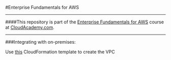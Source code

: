 #Enterprise Fundamentals for AWS

-------

####This repository is part of the [Enterprise Fundamentals for AWS](https://cloudacademy.com/amazon-web-services/enterprise-fundamentals-for-aws-course/) course at [CloudAcademy.com](http://cloudacademy.com).

-----------


###Integrating with on-premises:

Use [this](/Public-Private-VPC.template) CloudFormation template to create the VPC


